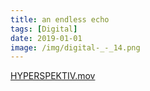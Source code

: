 ```yaml
---
title: an endless echo
tags: [Digital]
date: 2019-01-01
image: /img/digital-_-_14.png
---
```


[HYPERSPEKTIV.mov](/img/HYPERSPEKTIV.mov)